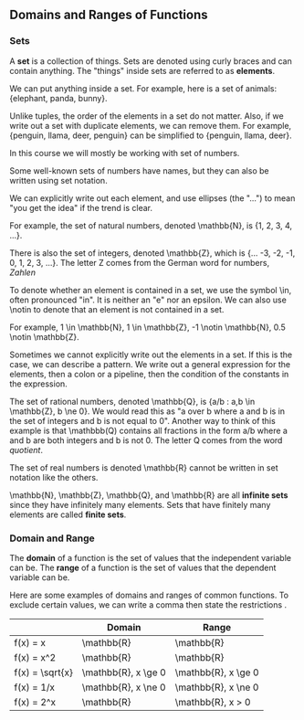 Domains and Ranges of Functions
-------

### Sets

A **set** is a collection of things. Sets are denoted using curly braces and can contain anything. The "things" inside sets are referred to as **elements**. 

We can put anything inside a set. For example, here is a set of animals: {elephant, panda, bunny}.

Unlike tuples, the order of the elements in a set do not matter. Also, if we write out a set with duplicate elements, we can remove them. For example, {penguin, llama, deer, penguin} can be simplified to {penguin, llama, deer}.
 
In this course we will mostly be working with set of numbers.

Some well-known sets of numbers have names, but they can also be written using set notation.

We can explicitly write out each element, and use ellipses (the "...") to mean "you get the idea" if the trend is clear.

For example, the set of natural numbers, denoted \mathbb{N}, is {1, 2, 3, 4, ...}. 

There is also the set of integers, denoted \mathbb{Z}, which is {... -3, -2, -1, 0, 1, 2, 3, ...}. The letter Z comes from the German word for numbers, *Zahlen*

To denote whether an element is contained in a set, we use the symbol \in, often pronounced "in". It is neither an "e" nor an epsilon. We can also use \notin to denote that an element is not contained in a set.

For example, 1 \in \mathbb{N}, 1 \in \mathbb{Z}, -1 \notin \mathbb{N}, 0.5 \notin \mathbb{Z}.

Sometimes we cannot explicitly write out the elements in a set. If this is the case, we can describe a pattern. We write out a general expression for the elements, then a colon or a pipeline, then the condition of the constants in the expression.

The set of rational numbers, denoted \mathbb{Q}, is {a/b : a,b \in \mathbb{Z}, b \ne 0}. We would read this as  "a over b where a and b is in the set of integers and b is not equal to 0".  Another way to think of this example is that \mathbbb(Q) contains all fractions in the form a/b where a and b are both integers and b is not 0. The letter Q comes from the word *quotient*.

The set of real numbers is denoted \mathbb{R} cannot be written in set notation like the others. 

\mathbb{N}, \mathbb{Z}, \mathbb{Q}, and \mathbb{R} are all **infinite sets** since they have infinitely many elements. Sets that have finitely many elements are called **finite sets**.


### Domain and Range

The **domain** of a function is the set of values that the independent variable can be.
The **range** of a function is the set of values that the dependent variable can be.

Here are some examples of domains and ranges of common functions. To exclude certain values, we can write a comma then state the restrictions .

| | Domain | Range |
| --- | --- | --- |
| f(x) = x | \mathbb{R} | \mathbb{R} |
| f(x) = x^2 | \mathbb{R} | \mathbb{R} |
| f(x) = \sqrt{x} | \mathbb{R}, x \ge 0 | \mathbb{R}, x \ge 0 |
| f(x) = 1/x | \mathbb{R}, x \ne 0 | \mathbb{R}, x \ne 0 |
| f(x) = 2^x | \mathbb{R} | \mathbb{R}, x > 0 |